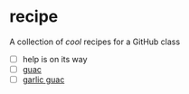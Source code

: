 # recipe
A collection of *cool* recipes for a GitHub class
- [ ] help is on its way
- [ ] [guac](guacamole.md)
- [ ] [garlic guac](garlic_guac.md)
